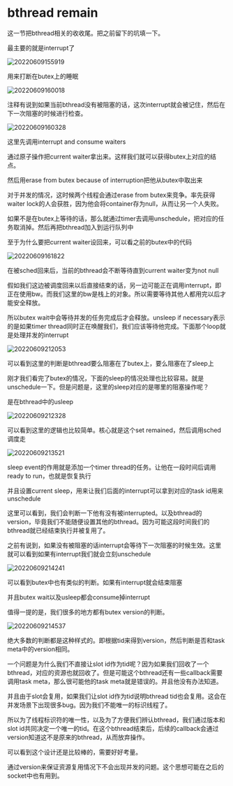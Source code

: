 # bthread remain

这一节把bthread相关的收收尾。把之前留下的坑填一下。

最主要的就是interrupt了

![20220609155919](https://picsheep.oss-cn-beijing.aliyuncs.com/pic/20220609155919.png)

用来打断在butex上的睡眠

![20220609160018](https://picsheep.oss-cn-beijing.aliyuncs.com/pic/20220609160018.png)

注释有说到如果当前bthread没有被阻塞的话，这次interrupt就会被记住，然后在下一次阻塞的时候进行检查。

![20220609160328](https://picsheep.oss-cn-beijing.aliyuncs.com/pic/20220609160328.png)

这里先调用interrupt and consume waiters

通过原子操作把current waiter拿出来。这样我们就可以获得butex上对应的结点。

然后用erase from butex because of interruption把他从butex中取出来

对于并发的情况，这时候两个线程会通过erase from butex来竞争。率先获得waiter lock的人会获胜，因为他会将container存为null，从而让另一个人失败。

如果不是在butex上等待的话，那么就通过timer去调用unschedule，把对应的任务取消掉。然后再把bthread加入到运行队列中

至于为什么要把current waiter设回来，可以看之前的butex中的代码

![20220609161822](https://picsheep.oss-cn-beijing.aliyuncs.com/pic/20220609161822.png)

在被sched回来后，当前的bthread会不断等待直到current waiter变为not null

假如我们这边被调度回来以后直接结束的话，另一边可能正在调用interrupt，即正在使用bw。而我们这里的bw是栈上的对象。所以需要等待其他人都用完以后才能安全释放。

所以butex wait中会等待并发的任务完成后才会释放。unsleep if necessary表示的是如果timer thread同时正在唤醒我们，我们应该等待他完成。下面那个loop就是处理并发的interrupt

![20220609212053](https://picsheep.oss-cn-beijing.aliyuncs.com/pic/20220609212053.png)

可以看到这里的判断是bthread要么阻塞在了butex上，要么阻塞在了sleep上

刚才我们看完了butex的情况，下面的sleep的情况处理也比较容易。就是unschedule一下。但是问题是，这里的sleep对应的是哪里的阻塞操作呢？

是在bthread中的usleep

![20220609212328](https://picsheep.oss-cn-beijing.aliyuncs.com/pic/20220609212328.png)

可以看到这里的逻辑也比较简单。核心就是这个set remained，然后调用sched调度走

![20220609213521](https://picsheep.oss-cn-beijing.aliyuncs.com/pic/20220609213521.png)

sleep event的作用就是添加一个timer thread的任务。让他在一段时间后调用ready to run，也就是恢复执行

并且设置current sleep，用来让我们后面的interrupt可以拿到对应的task id用来unschedule

这里可以看到，我们会判断一下他有没有被interrupted。以及bthread的version，毕竟我们不能随便设置其他的bthread。因为可能这段时间我们的bthread就已经结束执行并被复用了。

之前有说到，如果没有被阻塞的话interrupt会等待下一次阻塞的时候生效。这里就可以看到如果有interrupt我们就会立刻unschedule

![20220609214241](https://picsheep.oss-cn-beijing.aliyuncs.com/pic/20220609214241.png)

可以看到butex中也有类似的判断。如果有interrupt就会结束阻塞

并且butex wait以及usleep都会consume掉interrupt

值得一提的是，我们很多的地方都有butex version的判断。

![20220609214537](https://picsheep.oss-cn-beijing.aliyuncs.com/pic/20220609214537.png)

绝大多数的判断都是这种样式的。即根据tid来得到version，然后判断是否和task meta中的version相同。

一个问题是为什么我们不直接让slot id作为tid呢？因为如果我们回收了一个bthread，对应的资源也就回收了。但是可能这个bthread还有一些callback需要调用task meta，那么很可能他的task meta就是错误的。并且他没有办法知道。

并且由于slot会复用，如果我们让slot id作为tid说明bthread tid也会复用。这会在并发场景下出现很多bug。因为我们不能唯一的标识线程了。

所以为了线程标识符的唯一性，以及为了方便我们辨认bthread，我们通过版本和slot id共同决定一个唯一的tid。在这个bthread结束后，后续的callback会通过version知道这不是原来的bthread，从而放弃操作。

可以看到这个设计还是比较棒的，需要好好考量。

通过version来保证资源复用情况下不会出现并发的问题。这个思想可能在之后的socket中也有用到。